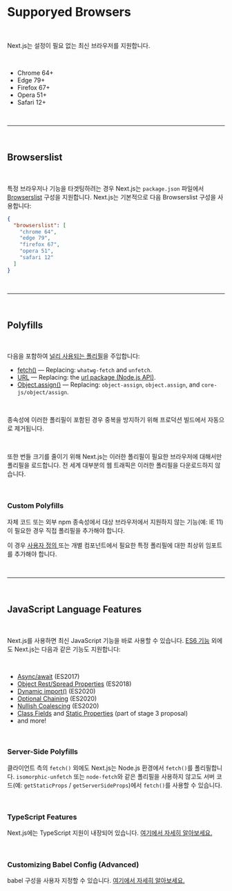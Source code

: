 # Supporyed Browsers

<br>

Next.js는 설정이 필요 없는 최신 브라우저를 지원합니다.

<br>

- Chrome 64+
- Edge 79+
- Firefox 67+
- Opera 51+
- Safari 12+

<br>

---

<br>

## Browserslist

<br>

특정 브라우저나 기능을 타겟팅하려는 경우 Next.js는 `package.json` 파일에서 [Browserslist](https://browsersl.ist/) 구성을 지원합니다. Next.js는 기본적으로 다음 Browserslist 구성을 사용합니다:

```json
{
  "browserslist": [
    "chrome 64",
    "edge 79",
    "firefox 67",
    "opera 51",
    "safari 12"
  ]
}
```

<br>

---

<br>

## Polyfills

<br>

다음을 포함하여 [널리 사용되는 폴리필](https://github.com/vercel/next.js/blob/canary/packages/next-polyfill-nomodule/src/index.js)을 주입합니다:

- [fetch()](https://developer.mozilla.org/en-US/docs/Web/API/Fetch_API) — Replacing: `whatwg-fetch` and `unfetch`.
- [URL](https://developer.mozilla.org/en-US/docs/Web/API/URL) — Replacing: the [url package (Node.js API)](https://nodejs.org/api/url.html).
- [Object.assign()](https://developer.mozilla.org/en-US/docs/Web/JavaScript/Reference/Global_Objects/Object/assign) — Replacing: `object-assign`, `object.assign`, and `core-js/object/assign`.

<br>

종속성에 이러한 폴리필이 포함된 경우 중복을 방지하기 위해 프로덕션 빌드에서 자동으로 제거됩니다.

<br>

또한 번들 크기를 줄이기 위해 Next.js는 이러한 폴리필이 필요한 브라우저에 대해서만 폴리필을 로드합니다. 전 세계 대부분의 웹 트래픽은 이러한 폴리필을 다운로드하지 않습니다.

<br>

### Custom Polyfills

자체 코드 또는 외부 npm 종속성에서 대상 브라우저에서 지원하지 않는 기능(예: IE 11)이 필요한 경우 직접 폴리필을 추가해야 합니다.

이 경우 [사용자 정의 <App>](https://nextjs.org/docs/pages/building-your-application/routing/custom-app) 또는 개별 컴포넌트에서 필요한 특정 폴리필에 대한 최상위 임포트를 추가해야 합니다.

<br>

---

<br>

## JavaScript Language Features

<br>

Next.js를 사용하면 최신 JavaScript 기능을 바로 사용할 수 있습니다. [ES6 기능](https://github.com/lukehoban/es6features) 외에도 Next.js는 다음과 같은 기능도 지원합니다:

<br>

- [Async/await](https://github.com/tc39/proposal-async-await) (ES2017)
- [Object Rest/Spread Properties](https://github.com/tc39/proposal-object-rest-spread) (ES2018)
- [Dynamic import()](https://github.com/tc39/proposal-dynamic-import) (ES2020)
- [Optional Chaining](https://github.com/tc39/proposal-optional-chaining) (ES2020)
- [Nullish Coalescing](https://github.com/tc39/proposal-nullish-coalescing) (ES2020)
- [Class Fields](https://github.com/tc39/proposal-class-fields) and [Static Properties](https://github.com/tc39/proposal-static-class-features) (part of stage 3 proposal)
- and more!

<br>

### Server-Side Polyfills

클라이언트 측의 `fetch()` 외에도 Next.js는 Node.js 환경에서 `fetch()`를 폴리필합니다. `isomorphic-unfetch` 또는 `node-fetch`와 같은 폴리필을 사용하지 않고도 서버 코드(예: `getStaticProps` / `getServerSideProps`)에서 `fetch()`를 사용할 수 있습니다.

<br>

### TypeScript Features

Next.js에는 TypeScript 지원이 내장되어 있습니다. [여기에서 자세히 알아보세요.](https://nextjs.org/docs/pages/building-your-application/configuring/typescript)

<br>

### Customizing Babel Config (Advanced)

babel 구성을 사용자 지정할 수 있습니다. [여기에서 자세히 알아보세요.](https://nextjs.org/docs/pages/building-your-application/configuring/babel)
